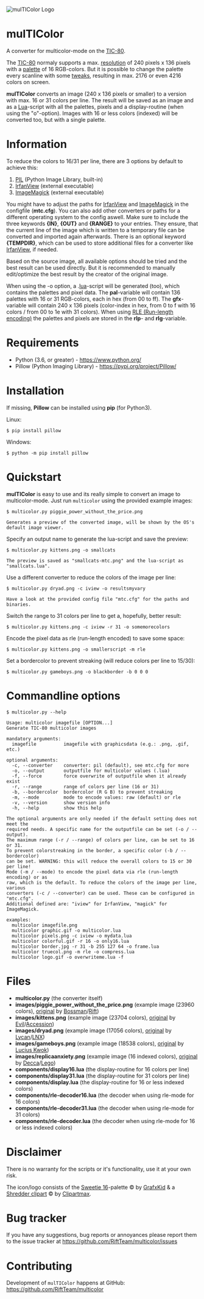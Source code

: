 ![mulTIColor Logo](https://repository-images.githubusercontent.com/474191033/6b4ec005-585c-4c27-a4f4-b6eea5f3b6ea)

mulTIColor
===========

A converter for multicolor-mode on the [TIC-80](https://tic80.com/).

The [TIC-80](https://tic80.com/) normaly supports a max. [resolution](https://github.com/nesbox/TIC-80/wiki/display) of 240 pixels x 136 pixels with a [palette](https://github.com/nesbox/TIC-80/wiki/palette) of 16 RGB-colors.
But it is possible to change the palette every scanline with some [tweaks](https://github.com/nesbox/TIC-80/wiki/palette#more-than-16-colors), resulting in max. 2176 or even 4216 colors on screen.

**mulTIColor** converts an image (240 x 136 pixels or smaller) to a version with max. 16 or 31 colors per line.
The result will be saved as an image and as a [Lua](https://www.lua.org)-script with all the palettes, pixels and a display-routine (when using the "o"-option). Images with 16 or less colors (indexed) will be converted too, but with a single palette.


Information
===========

To reduce the colors to 16/31 per line, there are 3 options by default to achieve this:
1. [PIL](https://pillow.readthedocs.io/en/stable/) (Python Image Library, built-in)
2. [IrfanView](https://www.irfanview.com/) (external executable)
3. [ImageMagick](https://imagemagick.org/index.php) (external executable)

You might have to adjust the paths for [IrfanView](https://www.irfanview.com/) and [ImageMagick](https://imagemagick.org/index.php) in the configfile (**mtc.cfg**).
You can also add other converters or paths for a different operating system to the config aswell. Make sure to include the three keywords **{IN}**, **{OUT}** and **{RANGE}** to your entries. 
They ensure, that the current line of the image which is written to a temporary file can be converted and imported again afterwards. There is an optional keyword **{TEMPDIR}**, which can be used to store additional files for a converter like [IrfanView](https://www.irfanview.com/), if needed.

Based on the source image, all available options should be tried and the best result can be used directly.
But it is recommended to manually edit/optimize the best result by the creator of the original image.

When using the -o option, a .[lua](https://www.lua.org)-script will be generated (too), which contains the palettes and pixel data.
The **pal**-variable will contain 136 palettes with 16 or 31 RGB-colors, each in hex (from 00 to ff).
The **gfx**-variable will contain 240 x 136 pixels (color-index in hex, from 0 to f with 16 colors / from 00 to 1e with 31 colors).
When using [RLE (Run-length encoding)](https://en.wikipedia.org/wiki/Run-length_encoding) the palettes and pixels are stored in the **rlp**- and **rlg**-variable.


Requirements
============

- Python (3.6, or greater) - https://www.python.org/
- Pillow (Python Imaging Library) - https://pypi.org/project/Pillow/


Installation
============
If missing, **Pillow** can be installed using **pip** (for Python3).

Linux: 

    $ pip install pillow
Windows:

    $ python -m pip install pillow


Quickstart
==========

**mulTIColor** is easy to use and its really simple to convert an image to multicolor-mode.
Just run `multicolor` using the provided example images:

    $ multicolor.py piggie_power_without_the_price.png

    Generates a preview of the converted image, will be shown by the OS's default image viewer.

Specify an output name to generate the lua-script and save the preview:

    $ multicolor.py kittens.png -o smallcats
	
	The preview is saved as "smallcats-mtc.png" and the lua-script as "smallcats.lua".

Use a different converter to reduce the colors of the image per line:

    $ multicolor.py dryad.png -c iview -o resultsmyvary
	
	Have a look at the provided config file "mtc.cfg" for the paths and binaries.

Switch the range to 31 colors per line to get a, hopefully, better result:

    $ multicolor.py kittens.png -c iview -r 31 -o somemorecolors

Encode the pixel data as rle (run-length encoded) to save some space:

    $ multicolor.py kittens.png -o smallerscript -m rle

Set a bordercolor to prevent streaking (will reduce colors per line to 15/30):

    $ multicolor.py gameboys.png -o blackborder -b 0 0 0


Commandline options
===================

    $ multicolor.py --help
	
    Usage: multicolor imagefile [OPTION...]
    Generate TIC-80 multicolor images
    
    mandatory arguments:
      imagefile          imagefile with graphicsdata (e.g.: .png, .gif, etc.)
    
    optional arguments:
      -c, --converter    converter: pil (default), see mtc.cfg for more
      -o, --output       outputfile for multicolor values (.lua)
      -f, --force        force overwrite of outputfile when it already exist
      -r, --range        range of colors per line (16 or 31)
      -b, --bordercolor  bordercolor (R G B) to prevent streaking
      -m, --mode         mode to encode values: raw (default) or rle
      -v, --version      show version info
      -h, --help         show this help
    
    The optional arguments are only needed if the default setting does not meet the
    required needs. A specific name for the outputfile can be set (-o / --output).
    The maximum range (-r / --range) of colors per line, can be set to 16 or 31.
    To prevent colorstreaking in the border, a specific color (-b / --bordercolor)
    can be set. WARNING: this will reduce the overall colors to 15 or 30 per line!
	Mode (-m / --mode) to encode the pixel data via rle (run-length encoding) or as
	raw, which is the default. To reduce the colors of the image per line, various
	converters (-c / --converter) can be used. These can be configured in "mtc.cfg".
	Additional defined are: "iview" for IrfanView, "magick" for ImageMagick.
    
    examples:
	  multicolor imagefile.png
      multicolor graphic.gif -o multicolor.lua
      multicolor pixels.png -c iview -o mydata.lua
      multicolor colorful.gif -r 16 -o only16.lua
      multicolor border.jpg -r 31 -b 255 127 64 -o frame.lua
      multicolor truecol.png -m rle -o compress.lua
      multicolor logo.gif -o overwriteme.lua -f


Files
=====

* **multicolor.py** (the converter itself)
* **images/piggie_power_without_the_price.png** (example image (23960 colors), [original](https://demozoo.org/graphics/205191/) by [Bossman](https://demozoo.org/sceners/32053/)/[Rift](https://www.pouet.net/groups.php?which=11428))
* **images/kittens.png** (example image (23704 colors), [original](https://demozoo.org/graphics/302070/) by [Evil](https://demozoo.org/sceners/5794/)/[Accession](https://www.pouet.net/groups.php?which=1004))
* **images/dryad.png** (example image (17056 colors), [original](https://demozoo.org/graphics/266505/) by [Lycan](https://demozoo.org/sceners/21309/)/[LNX](https://www.pouet.net/groups.php?which=11760))
* **images/gameboys.png** (example image (18538 colors), [original](https://commons.wikimedia.org/wiki/File:Chiptune-Setup-Game-Boys.jpg) by [Lucius Kwok](https://www.flickr.com/photos/luciuskwok/))
* **images/replicaanxiety.png** (example image (16 indexed colors), [original](https://demozoo.org/graphics/3719/) by [Decca](https://demozoo.org/sceners/634/)/[Lego](https://www.pouet.net/groups.php?which=556))
* **components/display16.lua** (the display-routine for 16 colors per line)
* **components/display31.lua** (the display-routine for 31 colors per line)
* **components/display.lua** (the display-routine for 16 or less indexed colors)
* **components/rle-decoder16.lua** (the decoder when using rle-mode for 16 colors)
* **components/rle-decoder31.lua** (the decoder when using rle-mode for 31 colors)
* **components/rle-decoder.lua** (the decoder when using rle-mode for 16 or less indexed colors)

Disclaimer
==========

There is no warranty for the scripts or it's functionality, use it at your own risk.

The icon/logo consists of the [Sweetie 16](https://lospec.com/palette-list/sweetie-16)-palette © by [GrafxKid](https://grafxkid.tumblr.com/) & a [Shredder clipart](https://www.clipartmax.com/middle/m2H7N4d3G6N4b1H7_shredder-machine-icon-clipart-paper-office-shredders-shredder-machine-icon/) © by [Clipartmax](https://clipartmax.com/).


Bug tracker
===========

If you have any suggestions, bug reports or annoyances please report them to the issue tracker at https://github.com/RiftTeam/multicolor/issues


Contributing
============

Development of `mulTIColor` happens at GitHub: https://github.com/RiftTeam/multicolor
